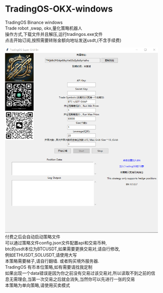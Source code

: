 # TradingOS-OKX-windows
TradingOS Binance windows <br>
Trade robot ,swap, okx,量化策略机器人<br>
操作方式,下载文件并且解压,运行tradingos.exe文件 <br>
点击开始订阅,按照需要转账金额向地址发送usdt,(不含手续费) <br>

![My Image](https://github.com/nursie999/TradingOS-Windows-Binance/blob/main/1.png "trading_os.exe") <br>
付费之后会自动启动策略文件 <br>
可以通过策略文件config.json文件配置api和交易币种, <br>
btc的usdt本位为BTCUSDT,如果需要更换交易对,请自行修改, <br>
例如ETHUSDT,SOLUSDT,请使用大写 <br>
本策略需要梯子,请自行翻墙. 或者购买境外服务器.<br>
TradingOS 有币本位策略,如有需要请找我定制 <br>
如果出现一个data错误是因为你之前没有交易过该交易对,所以读取不到之前的信息无需理会,当第一次交易之后就会消失,当然你可以先进行一张的交易 <br>
本策略为单向策略,请使用买卖模式 <br>
 
